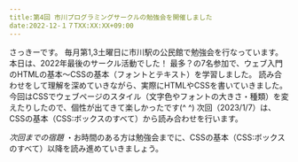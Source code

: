```yaml
---
title:第4回 市川プログラミングサークルの勉強会を開催しました
date:2022-12-１７TXX:XX:XX+09:00
---
```


さっきーです。 
毎月第1,3土曜日に市川駅の公民館で勉強会を行なっています。
本日は、2022年最後のサークル活動でした！
最多？の7名参加で、ウェブ入門のHTMLの基本〜CSSの基本（フォントとテキスト）を学習しました。
読み合わせをして理解を深めていきながら、実際にHTMLやCSSを書いていきました。
今回はCSSでウェブページのスタイル（文字色やフォントの大きさ・種類）を変えたりしたので、個性が出てきて楽しかったです(^ ^)
次回（2023/1/7）は、CSSの基本（CSS:ボックスのすべて）から読み合わせを行います。

*次回までの宿題*
・お時間のある方は勉強会までに、CSSの基本（CSS:ボックスのすべて）以降を読み進めていきましょう。
